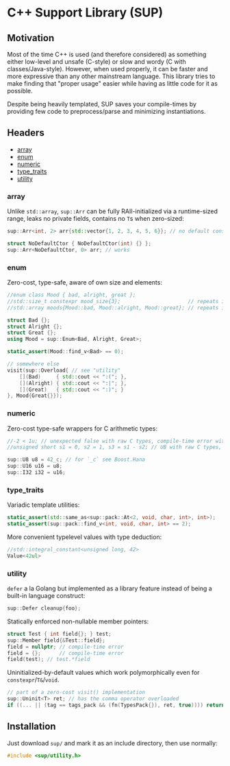 # C++ Support Library (SUP)

## Motivation

Most of the time C++ is used (and therefore considered) as something either low-level and unsafe (C-style) or slow and wordy (C with classes/Java-style). However, when used properly, it can be faster and more expressive than any other mainstream language. This library tries to make finding that "proper usage" easier while having as little code for it as possible.

Despite being heavily templated, SUP saves your compile-times by providing few code to preprocess/parse and minimizing instantiations.

## Headers
* [array](#array)
* [enum](#enum)
* [numeric](#numeric)
* [type_traits](#type_traits)
* [utility](#utility)

### array <a name="array"></a>
Unlike `std::array`, `sup::Arr` can be fully RAII-initialized via a runtime-sized range, leaks no private fields, contains no `T`s when zero-sized:
```c++
sup::Arr<int, 2> arr{std::vector{1, 2, 3, 4, 5, 6}}; // no default constructors called

struct NoDefaultCtor { NoDefaultCtor(int) {} };
sup::Arr<NoDefaultCtor, 0> arr; // works
```

### enum <a name="enum"></a>
Zero-cost, type-safe, aware of own size and elements:
```c++
//enum class Mood { bad, alright, great };
//std::size_t constexpr mood_size{3};                      // repeats itself
//std::array moods{Mood::bad, Mood::alright, Mood::great}; // repeats itself again

struct Bad {};
struct Alright {};
struct Great {};
using Mood = sup::Enum<Bad, Alright, Great>;

static_assert(Mood::find_v<Bad> == 0);

// somewhere else
visit(sup::Overload{ // see "utility"
	[](Bad)     { std::cout << ":("; },
	[](Alright) { std::cout << ":|"; },
	[](Great)   { std::cout << ":)"; }
}, Mood{Great{}});
```

### numeric <a name="numeric"></a>
Zero-cost type-safe wrappers for C arithmetic types:
```c++
//-2 < 1u; // unexpected false with raw C types, compile-time error with SUP wrappers
//unsigned short s1 = 0, s2 = 1, s3 = s1 - s2; // UB with raw C types, compile-time error with SUP wrappers

sup::U8 u8 = 42_c; // for `_c` see Boost.Hana
sup::U16 u16 = u8;
sup::I32 i32 = u16;
```

### type_traits <a name="type_traits"></a>
Variadic template utilities:
```c++
static_assert(std::same_as<sup::pack::At<2, void, char, int>, int>);
static_assert(sup::pack::find_v<int, void, char, int> == 2);
```
More convenient typelevel values with type deduction:
```c++
//std::integral_constant<unsigned long, 42>
Value<42ul>
```

### utility <a name="utility"></a>
`defer` a la Golang but implemented as a library feature instead of being a built-in language construct:
```c++
sup::Defer cleanup{foo};
```
Statically enforced non-nullable member pointers:
```c++
struct Test { int field{}; } test;
sup::Member field{&Test::field};
field = nullptr; // compile-time error
field = {};      // compile-time error
field(test); // test.*field
```
Uninitialized-by-default values which work polymorphically even for `constexpr`/`T&`/`void`.
```c++
// part of a zero-cost visit() implementation
sup::Uninit<T> ret; // has the comma operator overloaded
if ((... || (tag == tags_pack && (fn(TypesPack{}), ret, true)))) return *ret;
```

## Installation <a name="installation"></a>
Just download `sup/` and mark it as an include directory, then use normally:
```c++
#include <sup/utility.h>
```
